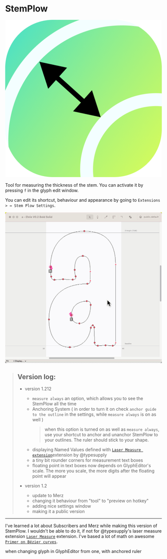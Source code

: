 # StemPlow



![StemPlow-icon](images/StemPlow-icon.png)

Tool for measuring the thickness of the stem. You can activate it by pressing `f` in the glyph edit window.

You can edit its shortcut, behaviour and appearance by going to
`Extensions > ↔ Stem Plow Settings`.



![animation](images/animation.gif)




> ## Version log:
>
> - version 1.212
>	 - `measure always` an option, which allows you to see the StemPlow all the time
>	 - Anchoring System ( in order to turn it on check `anchor guide to the outline` in the settings, while `measure always` is on as well )
>		 > when this option is turned on as well as `measure always`, use your shortcut to anchor and unanchor StemPlow to your outlines. The ruler should stick to your shape. 
>	 - displaying Named Values defined with [`Laser Measure extension`](https://github.com/typesupply/lasermeasure/)extension by @typesupply
>	 - a tiny bit rounder corners for measurement text boxes
>	 - floating point in text boxes now depends on GlyphEditor's scale. The more you scale, the more digits after the floating point will appear
>
> - version 1.2
>	 - update to Merz
>	 - changing it behaviour from "tool" to "preview on hotkey"
>	 - adding nice settings window
>	 - making it a public version

---

I've learned a lot about Subscribers and Merz while making this version of StemPlow. I wouldn't be able to do it, if not for @typesupply's  laser measure extension [`Laser Measure`](https://github.com/typesupply/lasermeasure/) extension. I've based a lot of math on awesome [`Primer on Bézier curves`](https://pomax.github.io/bezierinfo/).


when changing glyph in GlyphEditor from one, with anchored ruler